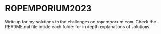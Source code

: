 # ROPEMPORIUM2023
Writeup for my solutions to the challenges on ropemporium.com. Check the README.md file inside each folder for in depth explanations of solutions.

